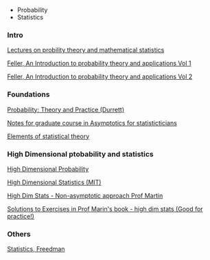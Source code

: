 
* Probability
* Statistics


### Intro


[Lectures on probility theory and mathematical statistics](https://www.goodreads.com/book/show/17903816-lectures-on-probability-theory-and-mathematical-statistics)

[Feller, An Introduction to probability theory and applications Vol 1 ](https://www.goodreads.com/book/show/2378167.An_Introduction_to_Probability_Theory_and_Its_Applications_Volume_1)

[Feller, An Introduction to probability theory and applications Vol 2 ](https://www.amazon.com/Introduction-Probability-Theory-Applications-Vol/dp/0471257095)


### Foundations

[Probability: Theory and Practice (Durrett)](https://services.math.duke.edu/~rtd/PTE/PTE5_011119.pdf)

[Notes for graduate course in Asymptotics for statisticticians](https://sites.math.rutgers.edu/~sg1108/asymp1.pdf)


[Elements of statistical theory ](https://web.stanford.edu/~hastie/ElemStatLearn/)


### High Dimensional ptobability and statistics 

[High Dimensional Probability ](https://web.math.princeton.edu/~rvan/APC550.pdf)

[High Dimensional Statistics (MIT)](https://arxiv.org/pdf/2310.19244)

[ High Dim Stats - Non-asymptotic approach Prof Martin  ](https://www.cambridge.org/core/books/highdimensional-statistics/8A91ECEEC38F46DAB53E9FF8757C7A4E)


[Solutions to Exercises in Prof Marin's book - high dim stats (Good for practice!) ](https://high-dimensional-statistics.github.io/)


### Others
[Statistics, Freedman](https://www.amazon.com/Statistics-4th-David-Freedman/dp/0393929728/ref=cm_cr_arp_d_product_top?ie=UTF8)






